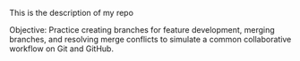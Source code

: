 This is the description of my repo

Objective: Practice creating branches for feature development, merging branches, and resolving merge conflicts to simulate a common collaborative workflow on Git and GitHub.
